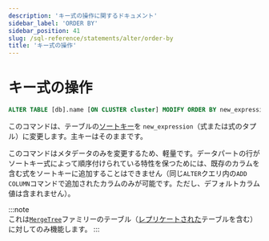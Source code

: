 ```yaml
---
description: 'キー式の操作に関するドキュメント'
sidebar_label: 'ORDER BY'
sidebar_position: 41
slug: /sql-reference/statements/alter/order-by
title: 'キー式の操作'
---
```



# キー式の操作

```sql
ALTER TABLE [db].name [ON CLUSTER cluster] MODIFY ORDER BY new_expression
```

このコマンドは、テーブルの[ソートキー](../../../engines/table-engines/mergetree-family/mergetree.md)を `new_expression`（式または式のタプル）に変更します。主キーはそのままです。

このコマンドはメタデータのみを変更するため、軽量です。データパートの行がソートキー式によって順序付けられている特性を保つためには、既存のカラムを含む式をソートキーに追加することはできません（同じ`ALTER`クエリ内の`ADD COLUMN`コマンドで追加されたカラムのみが可能です。ただし、デフォルトカラム値は含まれません）。

:::note    
これは[`MergeTree`](../../../engines/table-engines/mergetree-family/mergetree.md)ファミリーのテーブル（[レプリケートされた](../../../engines/table-engines/mergetree-family/replication.md)テーブルを含む）に対してのみ機能します。
:::
